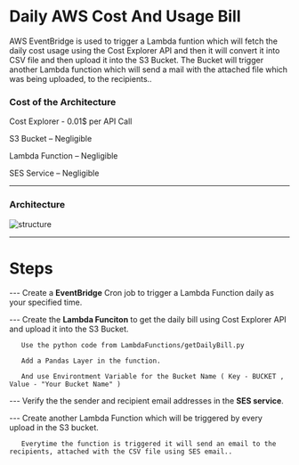 # **Daily AWS Cost And Usage Bill**


AWS EventBridge is used to trigger a Lambda funtion which will fetch the daily cost usage using the Cost
Explorer API and then it will convert it into CSV file and then upload it into the S3 Bucket. The Bucket will
trigger another Lambda function which will send a mail with the attached file which was being uploaded, to
the recipients..

### **Cost of the Architecture**

Cost Explorer - 0.01$ per API Call

S3 Bucket – Negligible

Lambda Function – Negligible

SES Service – Negligible

----------------------------------------------------------------------------------------------------------------------------------


### **Architecture**





![structure](https://user-images.githubusercontent.com/55629302/198555151-a6365b64-97b3-47ab-9692-48bd42fecfde.jpg)



---------------------------------------------------------------------------------------------------------------------------------

# **Steps**

--- Create a **EventBridge** Cron job to trigger a Lambda Function daily as your specified time.

--- Create the **Lambda Funciton** to get the daily bill using Cost Explorer API and upload it into the S3 Bucket.

       Use the python code from LambdaFunctions/getDailyBill.py
       
       Add a Pandas Layer in the function.
       
       And use Environtment Variable for the Bucket Name ( Key - BUCKET , Value - "Your Bucket Name" )
       
--- Verify the the sender and recipient email addresses in the **SES service**.
       
--- Create another Lambda Function which will be triggered by every upload in the S3 bucket.
       
       Everytime the function is triggered it will send an email to the recipients, attached with the CSV file using SES email..

